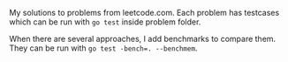 My solutions to problems from leetcode.com. Each problem has testcases which can be run with `go test` inside problem folder.

When there are several approaches, I add benchmarks to compare them. They can be run with `go test -bench=. --benchmem`.
